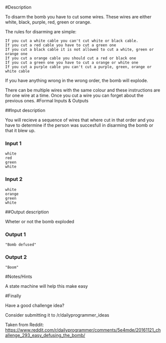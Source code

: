 #Description

To disarm the bomb you have to cut some wires. These wires are either white, black, purple, red, green or orange.

The rules for disarming are simple:

    If you cut a white cable you can't cut white or black cable.
    If you cut a red cable you have to cut a green one
    If you cut a black cable it is not allowed to cut a white, green or orange one
    If you cut a orange cable you should cut a red or black one
    If you cut a green one you have to cut a orange or white one
    If you cut a purple cable you can't cut a purple, green, orange or white cable

If you have anything wrong in the wrong order, the bomb will explode. 


There can be multiple wires with the same colour and these instructions are for one wire at a time. Once you cut a wire you can forget about the previous ones. 
#Formal Inputs & Outputs

##Input description

You will recieve a sequence of wires that where cut in that order and you have to determine if the person was succesfull in disarming the bomb or that it blew up.


### Input 1

    white
    red
    green
    white

### Input 2

    white
    orange
    green
    white

##Output description

Wheter or not the bomb exploded

### Output 1

    "Bomb defused"

### Output 2

    "Boom"

#Notes/Hints

A state machine will help this make easy

#Finally

Have a good challenge idea?

Consider submitting it to /r/dailyprogrammer_ideas


Taken from Reddit: https://www.reddit.com/r/dailyprogrammer/comments/5e4mde/20161121_challenge_293_easy_defusing_the_bomb/